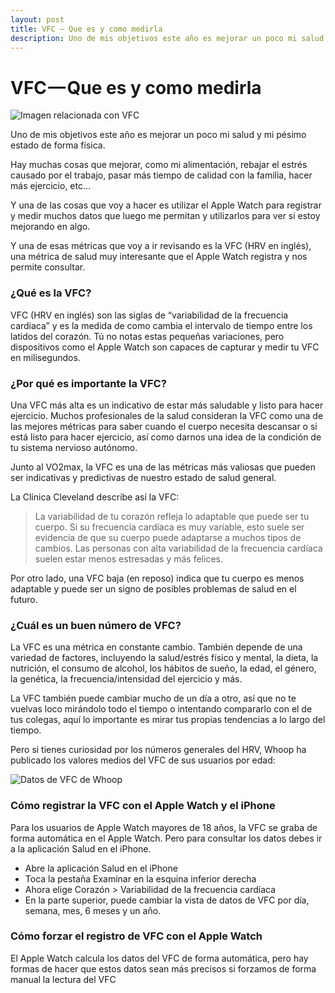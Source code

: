 ```yaml
---
layout: post
title: VFC — Que es y como medirla
description: Uno de mis objetivos este año es mejorar un poco mi salud y mi pésimo estado de forma física.
---
```


# VFC — Que es y como medirla

![Imagen relacionada con VFC](https://cdn-images-1.medium.com/max/800/1*XByCRvvgdBUJSnnHNuXsxQ.jpeg)

Uno de mis objetivos este año es mejorar un poco mi salud y mi pésimo estado de forma física.

Hay muchas cosas que mejorar, como mi alimentación, rebajar el estrés causado por el trabajo, pasar más tiempo de calidad con la familia, hacer más ejercicio, etc…

Y una de las cosas que voy a hacer es utilizar el Apple Watch para registrar y medir muchos datos que luego me permitan y utilizarlos para ver si estoy mejorando en algo.

Y una de esas métricas que voy a ir revisando es la VFC (HRV en inglés), una métrica de salud muy interesante que el Apple Watch registra y nos permite consultar.

### ¿Qué es la VFC?

VFC (HRV en inglés) son las siglas de “variabilidad de la frecuencia cardiaca” y es la medida de como cambia el intervalo de tiempo entre los latidos del corazón. Tú no notas estas pequeñas variaciones, pero dispositivos como el Apple Watch son capaces de capturar y medir tu VFC en milisegundos.

### ¿Por qué es importante la VFC?

Una VFC más alta es un indicativo de estar más saludable y listo para hacer ejercicio. Muchos profesionales de la salud consideran la VFC como una de las mejores métricas para saber cuando el cuerpo necesita descansar o si está listo para hacer ejercicio, así como darnos una idea de la condición de tu sistema nervioso autónomo.

Junto al VO2max, la VFC es una de las métricas más valiosas que pueden ser indicativas y predictivas de nuestro estado de salud general.

La Clínica Cleveland describe así la VFC:

> La variabilidad de tu corazón refleja lo adaptable que puede ser tu cuerpo. Si su frecuencia cardíaca es muy variable, esto suele ser evidencia de que su cuerpo puede adaptarse a muchos tipos de cambios. Las personas con alta variabilidad de la frecuencia cardíaca suelen estar menos estresadas y más felices.

Por otro lado, una VFC baja (en reposo) indica que tu cuerpo es menos adaptable y puede ser un signo de posibles problemas de salud en el futuro.

### ¿Cuál es un buen número de VFC?

La VFC es una métrica en constante cambio. También depende de una variedad de factores, incluyendo la salud/estrés físico y mental, la dieta, la nutrición, el consumo de alcohol, los hábitos de sueño, la edad, el género, la genética, la frecuencia/intensidad del ejercicio y más.

La VFC también puede cambiar mucho de un día a otro, así que no te vuelvas loco mirándolo todo el tiempo o intentando compararlo con el de tus colegas, aquí lo importante es mirar tus propias tendencias a lo largo del tiempo.

Pero si tienes curiosidad por los números generales del HRV, Whoop ha publicado los valores medios del VFC de sus usuarios por edad:

![Datos de VFC de Whoop](https://cdn-images-1.medium.com/max/800/1*Tp9uDzkjVIuN6Dx1s7L_BQ.jpeg)

### Cómo registrar la VFC con el Apple Watch y el iPhone

Para los usuarios de Apple Watch mayores de 18 años, la VFC se graba de forma automática en el Apple Watch. Pero para consultar los datos debes ir a la aplicación Salud en el iPhone.

- Abre la aplicación Salud en el iPhone
- Toca la pestaña Examinar en la esquina inferior derecha
- Ahora elige Corazón > Variabilidad de la frecuencia cardíaca
- En la parte superior, puede cambiar la vista de datos de VFC por día, semana, mes, 6 meses y un año.

### Cómo forzar el registro de VFC con el Apple Watch

El Apple Watch calcula los datos del VFC de forma automática, pero hay formas de hacer que estos datos sean más precisos si forzamos de forma manual la lectura del VFC
